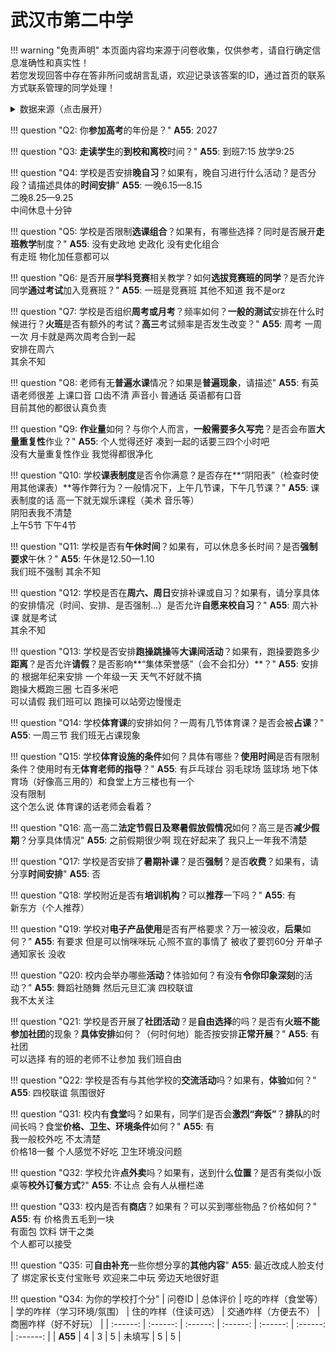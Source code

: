 # 武汉市第二中学

!!! warning "免责声明"
    本页面内容均来源于问卷收集，仅供参考，请自行确定信息准确性和真实性！  
    若您发现回答中存在答非所问或胡言乱语，欢迎记录该答案的ID，通过首页的联系方式联系管理的同学处理！

<details><summary>数据来源（点击展开）</summary>
<ul>
<li><strong>55</strong>: 匿名 (2025-07)</li>
</ul>
</details>

!!! question "Q2: 你**参加高考**的年份是？"
    **A55**: 2027  

!!! question "Q3: **走读学生**的**到校和离校**时间？"
    **A55**: 到班7:15 放学9:25  

!!! question "Q4: 学校是否安排**晚自习**？如果有，晚自习进行什么活动？是否分段？请描述具体的**时间安排**"
    **A55**: 一晚6.15—8.15  
    二晚8.25—9.25  
    中间休息十分钟  

!!! question "Q5: 学校是否限制**选课组合**？如果有，有哪些选择？同时是否展开**走班教学**制度？"
    **A55**: 没有史政地 史政化 没有史化组合  
    有走班 物化加任意都可以  

!!! question "Q6: 是否开展**学科竞赛**相关教学？如何**选拔竞赛班的同学**？是否允许同学**通过考试**加入竞赛班？"
    **A55**: 一班是竞赛班  其他不知道 我不是orz  

!!! question "Q7: 学校是否组织**周考或月考**？频率如何？**一般的测试**安排在什么时候进行？**火班**是否有额外的考试？**高三**考试频率是否发生改变？"
    **A55**: 周考 一周一次 月卡就是两次周考合到一起  
    安排在周六  
    其余不知  

!!! question "Q8: 老师有无**普遍水课**情况？如果是**普遍现象**，请描述"
    **A55**: 有英语老师很差 上课口音 口齿不清 声音小 普通话 英语都有口音  
    目前其他的都很认真负责  

!!! question "Q9: **作业量**如何？与你个人而言，**一般需要多久写完**？是否会布置**大量重复性**作业？"
    **A55**: 个人觉得还好 凑到一起的话要三四个小时吧  
    没有大量重复性作业 我觉得都很净化  

!!! question "Q10: 学校**课表制度**是否令你满意？是否存在**“阴阳表”（检查时使用其他课表）**等作弊行为？一般情况下，上午几节课，下午几节课？"
    **A55**: 课表制度的话 高一下就无娱乐课程（美术 音乐等）  
    阴阳表我不清楚  
    上午5节 下午4节  

!!! question "Q11: 学校是否有**午休时间**？如果有，可以休息多长时间？是否**强制要求**午休？"
    **A55**: 午休是12.50—1.10  
    我们班不强制 其余不知  

!!! question "Q12: 学校是否在**周六、周日**安排补课或自习？如果有，请分享具体的安排情况（时间、安排、是否强制...）是否允许**自愿来校自习**？"
    **A55**: 周六补课 就是考试  
    其余不知  

!!! question "Q13: 学校是否安排**跑操跳操**等**大课间活动**？如果有，跑操要跑多少**距离**？是否允许**请假**？是否影响**“集体荣誉感”（会不会扣分）**？"
    **A55**: 安排的 根据年纪来安排 一个年级一天 天气不好就不搞  
    跑操大概跑三圈 七百多米吧  
    可以请假 我们班可以 跑操可以站旁边慢慢走  

!!! question "Q14: 学校**体育课**的安排如何？一周有几节体育课？是否会被**占课**？"
    **A55**: 一周三节 我们班无占课现象  

!!! question "Q15: 学校**体育设施的条件**如何？具体有哪些？**使用时间**是否有限制条件？使用时有无**体育老师的指导**？"
    **A55**: 有乒乓球台 羽毛球场 篮球场 地下体育场（好像高三用的）和食堂上方三楼也有一个  
    没有限制  
    这个怎么说 体育课的话老师会看着？  

!!! question "Q16: 高一高二**法定节假日及寒暑假放假情况**如何？高三是否**减少假期**？分享具体情况"
    **A55**: 之前假期很少啊 现在好起来了 我只上一年我不清楚  

!!! question "Q17: 学校是否安排了**暑期补课**？是否**强制**？是否**收费**？如果有，请分享**时间安排**"
    **A55**: 否  

!!! question "Q18: 学校附近是否有**培训机构**？可以**推荐**一下吗？"
    **A55**: 有  
    新东方（个人推荐）  

!!! question "Q19: 学校对**电子产品使用**是否有严格要求？万一被没收，**后果**如何？"
    **A55**: 有要求 但是可以悄咪咪玩 心照不宣的事情了 被收了要罚60分 开单子 通知家长 没收  

!!! question "Q20: 校内会举办哪些**活动**？体验如何？有没有**令你印象深刻**的活动？"
    **A55**: 舞蹈社随舞 然后元旦汇演 四校联谊  
    我不太关注  

!!! question "Q21: 学校是否开展了**社团活动**？是**自由选择**的吗？是否有**火班不能参加社团**的现象？**具体安排**如何？（何时何地）能否按安排**正常开展**？"
    **A55**: 有社团  
    可以选择 有的班的老师不让参加 我们班自由  

!!! question "Q22: 学校是否有与其他学校的**交流活动**吗？如果有，**体验**如何？"
    **A55**: 四校联谊 氛围很好  

!!! question "Q31: 校内有**食堂**吗？如果有，同学们是否会**激烈“奔饭”**？**排队**的时间长吗？食堂**价格、卫生、环境条件**如何？"
    **A55**: 有  
    我一般校外吃 不太清楚  
    价格18一餐 个人感觉不好吃 卫生环境没问题  

!!! question "Q32: 学校允许**点外卖**吗？如果有，送到什么**位置**？是否有类似小饭桌等**校外订餐方式**?"
    **A55**: 不让点 会有人从栅栏递  

!!! question "Q33: 校内是否有**商店**？如果有？可以买到哪些物品？价格如何？"
    **A55**: 有 价格贵五毛到一块  
    有面包 饮料 饼干之类  
    个人都可以接受  

!!! question "Q35: 可**自由补充**一些你想分享的**其他内容**"
    **A55**: 最近改成人脸支付了 绑定家长支付宝账号 欢迎来二中玩 旁边天地很好逛  

!!! question "Q34: 为你的学校打个分"
    | 问卷ID | 总体评价 | 吃的咋样（食堂等） | 学的咋样（学习环境/氛围） | 住的咋样（住读可选） | 交通咋样（方便去不） | 商圈咋样（好不好玩） |
    | :------: | :------: | :------: | :------: | :------: | :------: | :------: |
    | **A55** | 4 | 3 | 5 | 未填写 | 5 | 5 |

